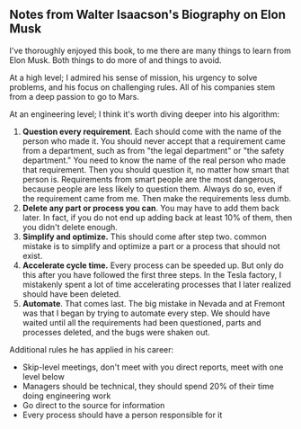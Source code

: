 ## Notes from Walter Isaacson's Biography on Elon Musk

I've thoroughly enjoyed this book, to me there are many things to learn from Elon Musk. Both things to do more of and things to avoid.

At a high level; I admired his sense of mission, his urgency to solve problems, and his focus on challenging rules. All of his companies stem from a deep passion to go to Mars. 

At an engineering level; I think it's worth diving deeper into his algorithm:

1. **Question every requirement**. Each should come with the name of the person who made it. You should never accept that a requirement came from a department, such as from "the legal department" or "the safety department." You need to know the name of the real person who made that requirement. Then you should question it, no matter how smart that person is. Requirements from smart people are the most dangerous, because people are less likely to question them. Always do so, even if the requirement came from me. Then make the requirements less dumb. 
2. **Delete any part or process you can**. You may have to add them back later. In fact, if you do not end up adding back at least 10% of them, then you didn't delete enough.
3. **Simplify and optimize.** This should come after step two. common mistake is to simplify and optimize a part or a process that should not exist.
4. **Accelerate cycle time.** Every process can be speeded up. But only do this after you have followed the first three steps. In the Tesla factory, I mistakenly spent a lot of time accelerating processes that I later realized should have been deleted. 
5. **Automate**. That comes last. The big mistake in Nevada and at Fremont was that I began by trying to automate every step. We should have waited until all the requirements had been questioned, parts and processes deleted, and the bugs were shaken out.

Additional rules he has applied in his career:

- Skip-level meetings, don't meet with you direct reports, meet with one level below
- Managers should be technical, they should spend 20% of their time doing engineering work
- Go direct to the source for information
- Every process should have a person responsible for it


